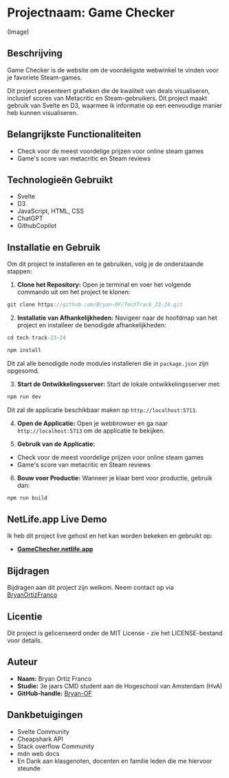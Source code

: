 # Projectnaam: Game Checker

(Image)

## Beschrijving
Game Checker is de website om de voordeligste webwinkel te vinden voor je favoriete Steam-games.

Dit project presenteert grafieken die de kwaliteit van deals visualiseren, inclusief scores van Metacritic en Steam-gebruikers. Dit project maakt gebruik van Svelte en D3, waarmee ik informatie op een eenvoudige manier heb kunnen visualiseren.

## Belangrijkste Functionaliteiten
- Check voor de meest voordelige prijzen voor online steam games 
- Game's score van metacritic en Steam reviews

## Technologieën Gebruikt
- Svelte
- D3
- JavaScript, HTML, CSS
- ChatGPT
- GithubCopilot

## Installatie en Gebruik

Om dit project te installeren en te gebruiken, volg je de onderstaande stappen:

1. **Clone het Repository:**
   Open je terminal en voer het volgende commando uit om het project te klonen:
```javascript
git clone https://github.com/Bryan-OF/TechTrack_23-24.git
```

2. **Installatie van Afhankelijkheden:**
Navigeer naar de hoofdmap van het project en installeer de benodigde afhankelijkheden:
```javascript
cd tech-track-23-24
```
```javascript
npm install
```

Dit zal alle benodigde node modules installeren die in `package.json` zijn opgesomd.

3. **Start de Ontwikkelingsserver:**
Start de lokale ontwikkelingsserver met:
```javascript
npm run dev
```

Dit zal de applicatie beschikbaar maken op `http://localhost:5713`.

4. **Open de Applicatie:**
Open je webbrowser en ga naar `http://localhost:5713` om de applicatie te bekijken.

5. **Gebruik van de Applicatie:**
- Check voor de meest voordelige prijzen voor online steam games 
- Game's score van metacritic en Steam reviews

6. **Bouw voor Productie:**
Wanneer je klaar bent voor productie, gebruik dan:
```javascript
npm run build
```

## NetLife.app Live Demo

Ik heb dit project live gehost en het kan worden bekeken en gebruikt op:

- **[GameChecher.netlife.app](https://gamechecker.netlify.app/)** 

## Bijdragen
Bijdragen aan dit project zijn welkom. Neem contact op via [BryanOrtizFranco](https://github.com/Bryan-OF)

## Licentie
Dit project is gelicenseerd onder de MIT License - zie het LICENSE-bestand voor details. 

## Auteur

- **Naam:** Bryan Ortiz Franco
- **Studie:** 3e jaars CMD student aan de Hogeschool van Amsterdam (HvA)
- **GitHub-handle:** [Bryan-OF](https://github.com/Bryan-OF)

<!-- to change -->
## Dankbetuigingen
- Svelte Community
- Cheapshark API
- Stack overflow Community
- mdn web docs
- En Dank aan klasgenoten, docenten en familie leden die me hiervoor steunde